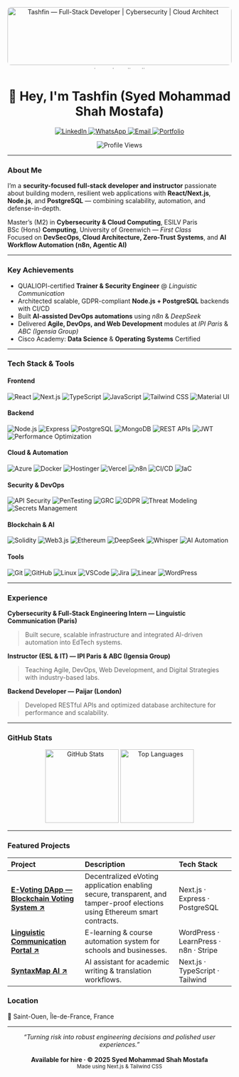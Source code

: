 <!-- HEADER BANNER -->
<p align="center">
  <img src="https://images.unsplash.com/photo-1519389950473-47ba0277781c?auto=format&fit=crop&w=1920&q=80&h=180"
       alt="Tashfin — Full-Stack Developer | Cybersecurity | Cloud Architect"
       width="100%" height="130px"
       style="object-fit: cover; border-radius: 8px;" />
</p>

<!-- ANIMATED GRADIENT LINE -->
<p align="center">
  <img src="https://raw.githubusercontent.com/Confused-coder1919/Confused-coder1919/main/assets/gradient-line.gif" 
       alt="animated gradient line" width="100%" height="4px" 
       style="border-radius: 2px; margin-top: -10px;" />
</p>

<h1 align="center">👋 Hey, I'm Tashfin (Syed Mohammad Shah Mostafa)</h1>

<!-- SOCIAL ICONS -->
<p align="center">
  <a href="https://linkedin.com/in/syed-mohammad-shah-mostafa" target="_blank">
    <img src="https://img.shields.io/badge/LinkedIn-0077B5?logo=linkedin&logoColor=white" alt="LinkedIn" />
  </a>
  <a href="https://wa.me/33667135850?text=Hi%20Syed%2C%20I%27d%20like%20to%20discuss%20a%20project." target="_blank">
    <img src="https://img.shields.io/badge/WhatsApp-25D366?logo=whatsapp&logoColor=white" alt="WhatsApp" />
  </a>
  <a href="mailto:syed-mohammad.shah_mostafa@edu.devinci.fr">
    <img src="https://img.shields.io/badge/Email-D14836?logo=gmail&logoColor=white" alt="Email" />
  </a>
  <a href="https://syedtashfin.vercel.app" target="_blank">
    <img src="https://img.shields.io/badge/Portfolio-000000?logo=vercel&logoColor=white" alt="Portfolio" />
  </a>
</p>

<!-- PROFILE VIEW COUNTER -->
<p align="center">
  <img src="https://komarev.com/ghpvc/?username=Confused-coder1919&color=blue" alt="Profile Views" />
</p>

---

###  About Me  

I’m a **security-focused full-stack developer and instructor** passionate about building modern, resilient web applications with **React/Next.js**, **Node.js**, and **PostgreSQL** — combining scalability, automation, and defense-in-depth.  

 Master’s (M2) in **Cybersecurity & Cloud Computing**, ESILV Paris  
 BSc (Hons) **Computing**, University of Greenwich — *First Class*  
 Focused on **DevSecOps, Cloud Architecture, Zero-Trust Systems**, and **AI Workflow Automation (n8n, Agentic AI)**  

---

###  Key Achievements  

- QUALIOPI-certified **Trainer & Security Engineer** @ *Linguistic Communication*  
- Architected scalable, GDPR-compliant **Node.js + PostgreSQL** backends with CI/CD  
- Built **AI-assisted DevOps automations** using *n8n* & *DeepSeek*  
- Delivered **Agile, DevOps, and Web Development** modules at *IPI Paris* & *ABC (Igensia Group)*  
- Cisco Academy: **Data Science** & **Operating Systems** Certified  

---

###  Tech Stack & Tools

####  **Frontend**
![React](https://img.shields.io/badge/React-61DAFB?logo=react&logoColor=black)
![Next.js](https://img.shields.io/badge/Next.js-000000?logo=next.js&logoColor=white)
![TypeScript](https://img.shields.io/badge/TypeScript-3178C6?logo=typescript&logoColor=white)
![JavaScript](https://img.shields.io/badge/JavaScript-F7DF1E?logo=javascript&logoColor=black)
![Tailwind CSS](https://img.shields.io/badge/Tailwind_CSS-38B2AC?logo=tailwind-css&logoColor=white)
![Material UI](https://img.shields.io/badge/Material_UI-007FFF?logo=mui&logoColor=white)

####  **Backend**
![Node.js](https://img.shields.io/badge/Node.js-339933?logo=node.js&logoColor=white)
![Express](https://img.shields.io/badge/Express-000000?logo=express&logoColor=white)
![PostgreSQL](https://img.shields.io/badge/PostgreSQL-316192?logo=postgresql&logoColor=white)
![MongoDB](https://img.shields.io/badge/MongoDB-47A248?logo=mongodb&logoColor=white)
![REST APIs](https://img.shields.io/badge/REST_API-02569B?logo=swagger&logoColor=white)
![JWT](https://img.shields.io/badge/JWT-000000?logo=jsonwebtokens&logoColor=white)
![Performance Optimization](https://img.shields.io/badge/Performance_Optimization-FF5733)

####  **Cloud & Automation**
![Azure](https://img.shields.io/badge/Azure-0078D7?logo=microsoftazure&logoColor=white)
![Docker](https://img.shields.io/badge/Docker-2496ED?logo=docker&logoColor=white)
![Hostinger](https://img.shields.io/badge/Hostinger-673AB7?logo=hostinger&logoColor=white)
![Vercel](https://img.shields.io/badge/Vercel-000000?logo=vercel&logoColor=white)
![n8n](https://img.shields.io/badge/n8n-Workflow_Automation-orange)
![CI/CD](https://img.shields.io/badge/CI/CD-2088FF?logo=githubactions&logoColor=white)
![IaC](https://img.shields.io/badge/Infrastructure_as_Code-006400)

####  **Security & DevOps**
![API Security](https://img.shields.io/badge/API_Security-🔒-red)
![PenTesting](https://img.shields.io/badge/PenTesting-8B0000)
![GRC](https://img.shields.io/badge/Governance_Risk_Compliance-4682B4)
![GDPR](https://img.shields.io/badge/GDPR_Compliance-0047AB)
![Threat Modeling](https://img.shields.io/badge/Threat_Modeling-9400D3)
![Secrets Management](https://img.shields.io/badge/Secrets_Management-800080)

####  **Blockchain & AI**
![Solidity](https://img.shields.io/badge/Solidity-363636?logo=solidity&logoColor=white)
![Web3.js](https://img.shields.io/badge/Web3.js-F16822?logo=web3dotjs&logoColor=white)
![Ethereum](https://img.shields.io/badge/Ethereum-3C3C3D?logo=ethereum&logoColor=white)
![DeepSeek](https://img.shields.io/badge/DeepSeek-AI_Assistant-00CED1)
![Whisper](https://img.shields.io/badge/Whisper-Voice_AI-4682B4)
![AI Automation](https://img.shields.io/badge/AI_Automation-5F9EA0)

####  **Tools**
![Git](https://img.shields.io/badge/Git-F05032?logo=git&logoColor=white)
![GitHub](https://img.shields.io/badge/GitHub-181717?logo=github&logoColor=white)
![Linux](https://img.shields.io/badge/Linux-FCC624?logo=linux&logoColor=black)
![VSCode](https://img.shields.io/badge/VSCode-007ACC?logo=visualstudiocode&logoColor=white)
![Jira](https://img.shields.io/badge/Jira-0052CC?logo=jira&logoColor=white)
![Linear](https://img.shields.io/badge/Linear-5E6AD2?logo=linear&logoColor=white)
![WordPress](https://img.shields.io/badge/WordPress-21759B?logo=wordpress&logoColor=white)

---

###  Experience  

**Cybersecurity & Full-Stack Engineering Intern — Linguistic Communication (Paris)**  
> Built secure, scalable infrastructure and integrated AI-driven automation into EdTech systems.

**Instructor (ESL & IT) — IPI Paris & ABC (Igensia Group)**  
> Teaching Agile, DevOps, Web Development, and Digital Strategies with industry-based labs.

**Backend Developer — Paijar (London)**  
> Developed RESTful APIs and optimized database architecture for performance and scalability.

---

###  GitHub Stats

<p align="center">
  <img src="https://github-readme-stats.vercel.app/api?username=Confused-coder1919&show_icons=true&theme=github_dark&hide_border=true&bg_color=0D1117" alt="GitHub Stats" height="165" />
  <img src="https://github-readme-stats.vercel.app/api/top-langs/?username=Confused-coder1919&layout=compact&theme=github_dark&hide_border=true&bg_color=0D1117" alt="Top Languages" height="165" />
</p>

---

###  Featured Projects

| Project | Description | Tech Stack |
|:--|:--|:--|
| <a href="https://syedtashfin.vercel.app/Evoting.mp4" target="_blank"><b>E-Voting DApp — Blockchain Voting System ↗</b></a> | Decentralized eVoting application enabling secure, transparent, and tamper-proof elections using Ethereum smart contracts. | Next.js · Express · PostgreSQL |
| <a href="https://linguistic-communication.com/" target="_blank"><b>Linguistic Communication Portal ↗</b></a> | E-learning & course automation system for schools and businesses. | WordPress · LearnPress · n8n · Stripe |
| <a href="https://syntax-map.com/" target="_blank"><b>SyntaxMap AI ↗</b></a> | AI assistant for academic writing & translation workflows. | Next.js · TypeScript · Tailwind |



###  Location  

📍 Saint-Ouen, Île-de-France, France  
 

---

<p align="center">
  <i>“Turning risk into robust engineering decisions and polished user experiences.”</i><br><br>
  <b>Available for hire · © 2025 Syed Mohammad Shah Mostafa</b><br>
  <sub>Made using Next.js & Tailwind CSS</sub>
</p>

